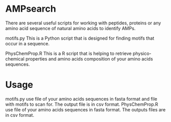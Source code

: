 # AMPsearch
There are several useful scripts for working with peptides, proteins or any amino acid sequence of natural amino acids to identify AMPs.

motifs.py
This is a Python script that is designed for finding motifs that occur in a sequence.

PhysChemProp.R
This is a R script that is helping to retrieve physico-chemical properties and amino acids composition of your amino acids sequences.

# Usage
motifs.py use file of your amino acids sequences in fasta format and file with motifs to scan for. The output file is in csv format.
PhysChemProp.R use file of your amino acids sequences in fasta format. The outputs files are in csv format.
